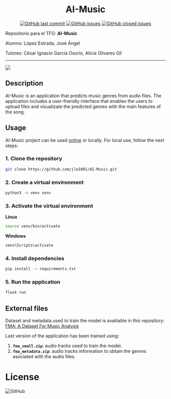 <h1 align="center">AI-Music</h1>
<p align="center">
  <a href="https://github.com/jle1001/AI-Music/commits/main"><img alt="GitHub last commit" src="https://img.shields.io/github/last-commit/jle1001/AI-Music"></a>
  <a href="https://github.com/jle1001/AI-Music/issues?q=is%3Aopen"><img alt="GitHub issues" src="https://img.shields.io/github/issues/jle1001/AI-Music"></a>
  <a href="https://github.com/jle1001/AI-Music/issues?q=is%3Aissue+is%3Aclosed"><img alt="GitHub closed issues" src="https://img.shields.io/github/issues-closed/jle1001/AI-Music"></a>
</p>

Repositorio para el TFG: **AI-Music**

Alumno: López Estrada, José Ángel

Tutores: César Ignacio García Osorio, Alicia Olivares Gil

---

<img src="https://i.imgur.com/MpiFtzq.png"/>

## Description

AI-Music is an application that predicts music genres from audio files. The application includes a user-friendly interface that enables the users to upload files and visualizate the predicted genres with the main features of the song.

## Usage

AI-Music project can be used <a href="https://jle1001.pythonanywhere.com/">online</a> or locally. For local use, follow the next steps:

### 1. Clone the repository

```bash
git clone https://github.com/jle1001/AI-Music.git
```

### 2. Create a virtual environment

```bash
python3 -m venv venv
```

### 3. Activate the virtual environment

**Linux**
```bash
source venv/bin/activate
```

**Windows**
```bash
venv\Scripts\activate
```

### 4. Install dependencies

```bash
pip install -r requirements.txt
```

### 5. Run the application

```bash
flask run
```

## External files

Dataset and metadata used to train the model is availiable in this repository: <a href="https://github.com/mdeff/fma">FMA: A Dataset For Music Analysis</a>

Last version of the application has been trained using: 
1. **`fma_small.zip`**: audio tracks used to train the model.
2. **`fma_metadata.zip`**: audio tracks information to obtain the genres asociated with the audio files.

# License

<img alt="GitHub" src="https://img.shields.io/github/license/jle1001/AI-Music">